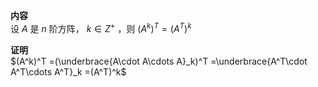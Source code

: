 **内容**  
设 $A$ 是 $n$ 阶方阵， $k\in Z^+$ ，则 $(A^k)^T=(A^T)^k$  
  
**证明**  
$(A^k)^T  
=(\underbrace{A\cdot A\cdots A}_k)^T  
=\underbrace{A^T\cdot A^T\cdots A^T}_k  
=(A^T)^k$  
